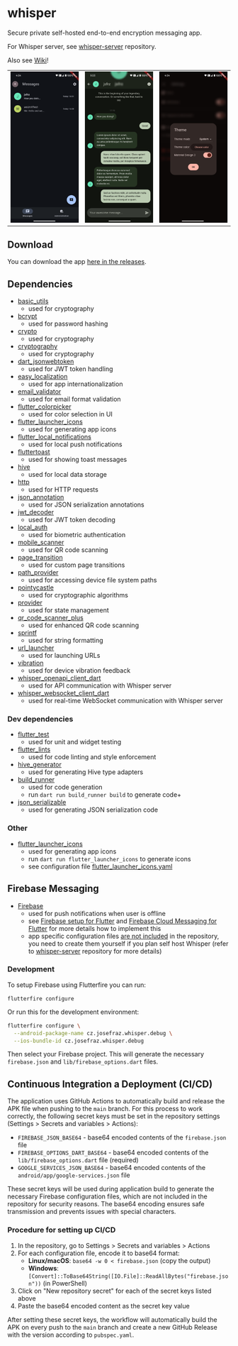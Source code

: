 # whisper

Secure private self-hosted end-to-end encryption messaging app.

For Whisper server, see [whisper-server](https://github.com/jsfraz/whisper-server) repository.

Also see [Wiki](https://github.com/jsfraz/whisper/wiki)!

|   |   |   |
|---|---|---|
|![Screenshot 1](screenshots/1.png)|![Screenshot 2](screenshots/2.png)|![Screenshot 3](screenshots/3.png)|

## Download

You can download the app [here in the releases](https://github.com/jsfraz/whisper/releases).

## Dependencies

- [basic_utils](https://pub.dev/packages/basic_utils)
  - used for cryptography
- [bcrypt](https://pub.dev/packages/bcrypt)
  - used for password hashing
- [crypto](https://pub.dev/packages/crypto)
  - used for cryptography
- [cryptography](https://pub.dev/packages/cryptography)
  - used for cryptography
- [dart_jsonwebtoken](https://pub.dev/packages/dart_jsonwebtoken)
  - used for JWT token handling
- [easy_localization](https://pub.dev/packages/easy_localization)
  - used for app internationalization
- [email_validator](https://pub.dev/packages/email_validator)
  - used for email format validation
- [flutter_colorpicker](https://pub.dev/packages/flutter_colorpicker)
  - used for color selection in UI
- [flutter_launcher_icons](https://pub.dev/packages/flutter_launcher_icons)
  - used for generating app icons
- [flutter_local_notifications](https://pub.dev/packages/flutter_local_notifications)
  - used for local push notifications
- [fluttertoast](https://pub.dev/packages/fluttertoast)
  - used for showing toast messages
- [hive](https://pub.dev/packages/hive)
  - used for local data storage
- [http](https://pub.dev/packages/http)
  - used for HTTP requests
- [json_annotation](https://pub.dev/packages/json_annotation)
  - used for JSON serialization annotations
- [jwt_decoder](https://pub.dev/packages/jwt_decoder)
  - used for JWT token decoding
- [local_auth](https://pub.dev/packages/local_auth)
  - used for biometric authentication
- [mobile_scanner](https://pub.dev/packages/mobile_scanner)
  - used for QR code scanning
- [page_transition](https://pub.dev/packages/page_transition)
  - used for custom page transitions
- [path_provider](https://pub.dev/packages/path_provider)
  - used for accessing device file system paths
- [pointycastle](https://pub.dev/packages/pointycastle)
  - used for cryptographic algorithms
- [provider](https://pub.dev/packages/provider)
  - used for state management
- [qr_code_scanner_plus](https://pub.dev/packages/qr_code_scanner_plus)
  - used for enhanced QR code scanning
- [sprintf](https://pub.dev/packages/sprintf)
  - used for string formatting
- [url_launcher](https://pub.dev/packages/url_launcher)
  - used for launching URLs
- [vibration](https://pub.dev/packages/vibration)
  - used for device vibration feedback
- [whisper_openapi_client_dart](https://github.com/jsfraz/whisper_openapi_client_dart)
  - used for API communication with Whisper server
- [whisper_websocket_client_dart](https://github.com/jsfraz/whisper_websocket_client_dart)
  - used for real-time WebSocket communication with Whisper server

### Dev dependencies

- [flutter_test](https://flutter.dev/docs/testing)
  - used for unit and widget testing
- [flutter_lints](https://pub.dev/packages/flutter_lints)
  - used for code linting and style enforcement
- [hive_generator](https://pub.dev/packages/hive_generator)
  - used for generating Hive type adapters
- [build_runner](https://pub.dev/packages/build_runner)
  - used for code generation
  - run `dart run build_runner build` to generate code+
- [json_serializable](https://pub.dev/packages/json_serializable)
  - used for generating JSON serialization code

### Other

- [flutter_launcher_icons](https://pub.dev/packages/flutter_launcher_icons)
  - used for generating app icons
  - run `dart run flutter_launcher_icons` to generate icons
  - see configuration file [flutter_launcher_icons.yaml](flutter_launcher_icons.yaml)

## Firebase Messaging

- [Firebase](https://firebase.google.com/)
  - used for push notifications when user is offline
  - see [Firebase setup for Flutter](https://firebase.google.com/docs/flutter/setup) and [Firebase Cloud Messaging for Flutter](https://firebase.google.com/docs/cloud-messaging/flutter/client) for more details how to implement this
  - app specific configuration files [are not included](.gitignore) in the repository, you need to create them yourself if you plan self host Whisper (refer to [whisper-server](https://github.com/jsfraz/whisper-server) repository for more details)

### Development

To setup Firebase using Flutterfire you can run:

```bash+
flutterfire configure
```

Or run this for the development environment:

```bash
flutterfire configure \
  --android-package-name cz.josefraz.whisper.debug \
  --ios-bundle-id cz.josefraz.whisper.debug
```

Then select your Firebase project. This will generate the necessary `firebase.json` and `lib/firebase_options.dart` files.

## Continuous Integration a Deployment (CI/CD)

The application uses GitHub Actions to automatically build and release the APK file when pushing to the `main` branch. For this process to work correctly, the following secret keys must be set in the repository settings (Settings > Secrets and variables > Actions):

- `FIREBASE_JSON_BASE64` - base64 encoded contents of the `firebase.json` file
- `FIREBASE_OPTIONS_DART_BASE64` - base64 encoded contents of the `lib/firebase_options.dart` file (required)
- `GOOGLE_SERVICES_JSON_BASE64` - base64 encoded contents of the `android/app/google-services.json` file
<!--
- `GOOGLE_SERVICE_INFO_PLIST_BASE64` - base64 encoded contents of the `ios/Runner/GoogleService-Info.plist` file
-->

These secret keys will be used during application build to generate the necessary Firebase configuration files, which are not included in the repository for security reasons. The base64 encoding ensures safe transmission and prevents issues with special characters.

### Procedure for setting up CI/CD

1. In the repository, go to Settings > Secrets and variables > Actions
2. For each configuration file, encode it to base64 format:
   - **Linux/macOS**: `base64 -w 0 < firebase.json` (copy the output)
   - **Windows**: `[Convert]::ToBase64String([IO.File]::ReadAllBytes("firebase.json"))` (in PowerShell)
3. Click on "New repository secret" for each of the secret keys listed above
4. Paste the base64 encoded content as the secret key value

After setting these secret keys, the workflow will automatically build the APK on every push to the `main` branch and create a new GitHub Release with the version according to `pubspec.yaml`.
